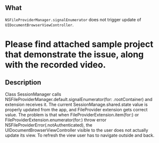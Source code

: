 ## What

`NSFileProviderManager.signalEnumerator` does not trigger update of `UIDocumentBrowserViewController`.

# Please find attached sample project that demonstrate the issue, along with the recorded video.

## Description 
Class SessionManager calls NSFileProviderManager.default.signalEnumerator(for: .rootContainer) and extension receives it. The current SessionManage.shared.state value is properly updated from the app, and FileProvider extension gets correct value. The problem is that when FileProviderExtension.item(for:) or FileProviderExtension.enumerator(for:) throw error NSFileProviderError(.notAuthenticated), the UIDocumentBrowserViewController visible to the user does not actually update its view. To refresh the view user has to navigate outside and back.

